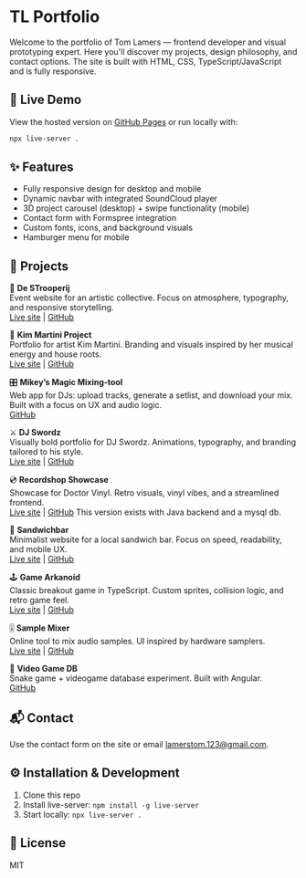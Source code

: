 

# TL Portfolio

Welcome to the portfolio of Tom Lamers — frontend developer and visual prototyping expert. Here you'll discover my projects, design philosophy, and contact options. The site is built with HTML, CSS, TypeScript/JavaScript and is fully responsive.

## 🔗 Live Demo
View the hosted version on [GitHub Pages](https://2TomL.github.io/TL_Final/) or run locally with:

```bash
npx live-server .
```

## ✨ Features
- Fully responsive design for desktop and mobile
- Dynamic navbar with integrated SoundCloud player
- 3D project carousel (desktop) + swipe functionality (mobile)
- Contact form with Formspree integration
- Custom fonts, icons, and background visuals
- Hamburger menu for mobile

## 🎨 Projects

🥃 **De STrooperij**  
Event website for an artistic collective. Focus on atmosphere, typography, and responsive storytelling.  
[Live site](https://destrooperij.be/) | [GitHub](https://github.com/2TomL/De_STrooperij_FINAL)

🎤 **Kim Martini Project**  
Portfolio for artist Kim Martini. Branding and visuals inspired by her musical energy and house roots.  
[Live site](https://2toml.github.io/Kim_Martini/) | [GitHub](https://github.com/2TomL/Kim_Martini)

🎛️ **Mikey’s Magic Mixing-tool**  
Web app for DJs: upload tracks, generate a setlist, and download your mix. Built with a focus on UX and audio logic.  
[GitHub](https://github.com/2TomL/Mikey-s-Magic-Mixer-tool)

⚔️ **DJ Swordz**  
Visually bold portfolio for DJ Swordz. Animations, typography, and branding tailored to his style.  
[Live site](https://2toml.github.io/DJ_Swordz/) | [GitHub](https://github.com/2TomL/DJ_Swordz)

💿 **Recordshop Showcase**  
Showcase for Doctor Vinyl. Retro visuals, vinyl vibes, and a streamlined frontend.  
[Live site](https://2toml.github.io/Recordshop_Showcase_frontend/) | [GitHub](https://github.com/2TomL/doctorvinyl-Final)
This version exists with Java backend and a mysql db.

🥪 **Sandwichbar**  
Minimalist website for a local sandwich bar. Focus on speed, readability, and mobile UX.  
[Live site](https://2toml.github.io/Sandwichbar/) | [GitHub](https://github.com/2TomL/Sandwichbar)

🕹️ **Game Arkanoid**  
Classic breakout game in TypeScript. Custom sprites, collision logic, and retro game feel.  
[Live site](https://2toml.github.io/Game-Arkanoid/) | [GitHub](https://github.com/2TomL/Game-Arkanoid)

🎚️ **Sample Mixer**  
Online tool to mix audio samples. UI inspired by hardware samplers.  
[Live site](https://2toml.github.io/sample_mixer/) | [GitHub](https://github.com/2TomL/sample_mixer)

🐍 **Video Game DB**  
Snake game + videogame database experiment. Built with Angular.  
[GitHub](https://github.com/2TomL/ng-video-game-db)

## 📬 Contact
Use the contact form on the site or email lamerstom.123@gmail.com.

## ⚙️ Installation & Development
1. Clone this repo
2. Install live-server: `npm install -g live-server`
3. Start locally: `npx live-server .`

## 📄 License
MIT
